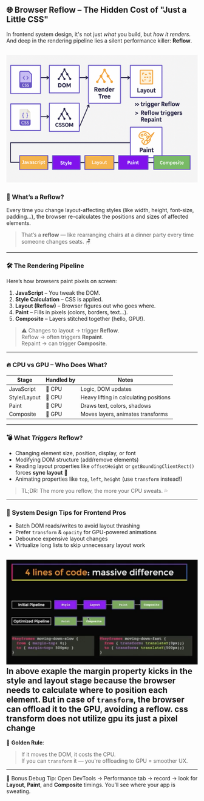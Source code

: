 ## 🌐 Browser Reflow – The Hidden Cost of "Just a Little CSS"

In frontend system design, it's not just *what* you build, but *how it renders*. And deep in the rendering pipeline lies a silent performance killer: **Reflow**.

![Reflow](../resources/reflow.png)
---

### 🔄 What’s a Reflow?

Every time you change layout-affecting styles (like width, height, font-size, padding...), the browser re-calculates the positions and sizes of affected elements.

> That’s a **reflow** — like rearranging chairs at a dinner party every time someone changes seats. 🪑

---

### 🛠️ The Rendering Pipeline

Here’s how browsers paint pixels on screen:

1. **JavaScript** – You tweak the DOM.
2. **Style Calculation** – CSS is applied.
3. **Layout (Reflow)** – Browser figures out who goes where.
4. **Paint** – Fills in pixels (colors, borders, text...).
5. **Composite** – Layers stitched together (hello, GPU!).

> ⚠️ Changes to layout → trigger **Reflow**.  
> Reflow → often triggers **Repaint**.  
> Repaint → can trigger **Composite**.

---

### 🔥 CPU vs GPU – Who Does What?

| Stage        | Handled by | Notes |
|--------------|------------|-------|
| JavaScript   | 🧠 CPU     | Logic, DOM updates |
| Style/Layout | 🧠 CPU     | Heavy lifting in calculating positions |
| Paint        | 🎨 CPU     | Draws text, colors, shadows |
| Composite    | 🚀 GPU     | Moves layers, animates transforms |

---

### 💣 What *Triggers* Reflow?

- Changing element size, position, display, or font
- Modifying DOM structure (add/remove elements)
- Reading layout properties like `offsetHeight` or `getBoundingClientRect()` forces **sync layout** 🤕
- Animating properties like `top`, `left`, `height` (use `transform` instead!)

> TL;DR: The more you reflow, the more your CPU sweats. 💦

---

### 🧠 System Design Tips for Frontend Pros

- Batch DOM reads/writes to avoid layout thrashing
- Prefer `transform` & `opacity` for GPU-powered animations
- Debounce expensive layout changes
- Virtualize long lists to skip unnecessary layout work

![Reflow Example](../resources/reflow-example.png)
In above exaple the margin property kicks in the style and layout stage because the browser needs to calculate where to position each element.
But in case of `transform`, the browser can offload it to the GPU, avoiding a reflow. css transform does not utilize gpu its just a pixel change
---

📌 **Golden Rule**:
> If it moves the DOM, it costs the CPU.  
> If you can `transform` it — you're offloading to GPU = smoother UX.

---

🧪 Bonus Debug Tip:
Open DevTools → Performance tab → record → look for **Layout**, **Paint**, and **Composite** timings. You’ll see where your app is sweating.

